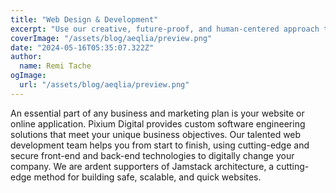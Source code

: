 ```yaml
---
title: "Web Design & Development"
excerpt: "Use our creative, future-proof, and human-centered approach to web design and development to build your online presence."
coverImage: "/assets/blog/aeqlia/preview.png"
date: "2024-05-16T05:35:07.322Z"
author:
  name: Remi Tache
ogImage:
  url: "/assets/blog/aeqlia/preview.png"
---
```


An essential part of any business and marketing plan is your website or online application. Pixium Digital provides custom software engineering solutions that meet your unique business objectives. Our talented web development team helps you from start to finish, using cutting-edge and secure front-end and back-end technologies to digitally change your company. We are ardent supporters of Jamstack architecture, a cutting-edge method for building safe, scalable, and quick websites.
